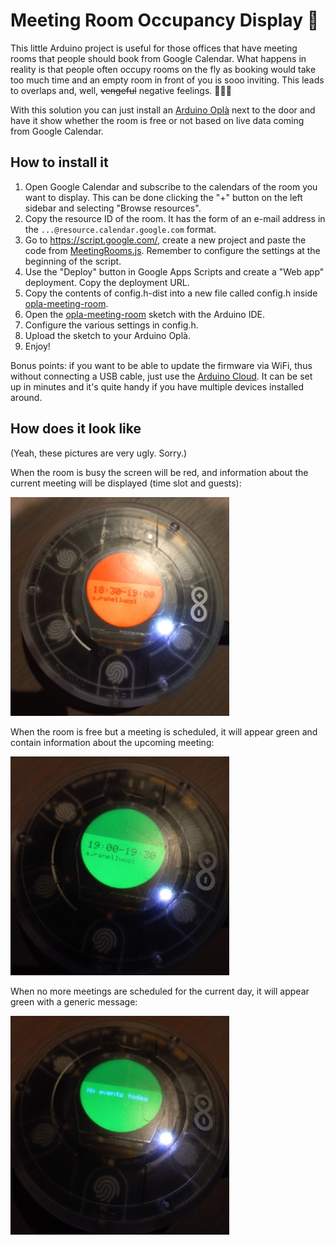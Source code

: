 # Meeting Room Occupancy Display 🚥

This little Arduino project is useful for those offices that have meeting rooms that people should book from Google Calendar. What happens in reality is that people often occupy rooms on the fly as booking would take too much time and an empty room in front of you is sooo inviting. This leads to overlaps and, well, ~~vengeful~~ negative feelings. 🧘🏻‍♂️

With this solution you can just install an [Arduino Oplà](http://store.arduino.cc/opla-iot-kit) next to the door and have it show whether the room is free or not based on live data coming from Google Calendar.

## How to install it

1. Open Google Calendar and subscribe to the calendars of the room you want to display. This can be done clicking the "+" button on the left sidebar and selecting "Browse resources".
2. Copy the resource ID of the room. It has the form of an e-mail address in the `...@resource.calendar.google.com` format.
3. Go to https://script.google.com/, create a new project and paste the code from [MeetingRooms.js](MeetingRooms.js). Remember to configure the settings at the beginning of the script.
4. Use the "Deploy" button in Google Apps Scripts and create a "Web app" deployment. Copy the deployment URL.
5. Copy the contents of config.h-dist into a new file called config.h inside [opla-meeting-room](opla-meeting-room).
6. Open the [opla-meeting-room](opla-meeting-room) sketch with the Arduino IDE.
7. Configure the various settings in config.h.
8. Upload the sketch to your Arduino Oplà.
9. Enjoy!

Bonus points: if you want to be able to update the firmware via WiFi, thus without connecting a USB cable, just use the [Arduino Cloud](https://cloud.arduino.cc). It can be set up in minutes and it's quite handy if you have multiple devices installed around.

## How does it look like

(Yeah, these pictures are very ugly. Sorry.)

When the room is busy the screen will be red, and information about the current meeting will be displayed (time slot and guests):

![](img/busy.jpg)

When the room is free but a meeting is scheduled, it will appear green and contain information about the upcoming meeting:

![](img/free.jpg)

When no more meetings are scheduled for the current day, it will appear green with a generic message:

![](img/free_noevents.jpg)
